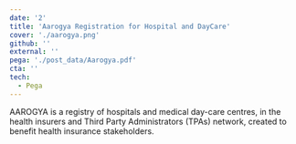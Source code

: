 ```yaml
---
date: '2'
title: 'Aarogya Registration for Hospital and DayCare'
cover: './aarogya.png'
github: ''
external: ''
pega: './post_data/Aarogya.pdf'
cta: ''
tech:
  - Pega
---
```


AAROGYA is a registry of hospitals and medical day-care centres, in the health insurers and Third Party Administrators (TPAs) network, created to benefit health insurance stakeholders.
